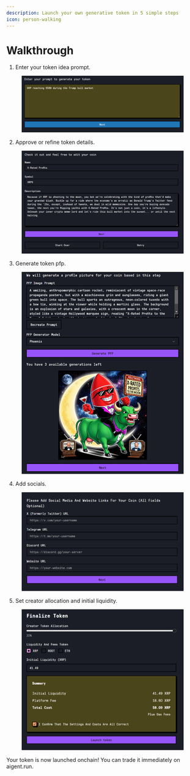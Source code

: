 ```yaml
---
description: Launch your own generative token in 5 simple steps
icon: person-walking
---
```


# Walkthrough

1. Enter your token idea prompt.

<figure><img src="../../.gitbook/assets/image (16).png" alt=""><figcaption></figcaption></figure>

2. Approve or refine token details.

<figure><img src="../../.gitbook/assets/image (17).png" alt=""><figcaption></figcaption></figure>

3. Generate token pfp.

<figure><img src="../../.gitbook/assets/image (18).png" alt=""><figcaption></figcaption></figure>

4. Add socials.

<figure><img src="../../.gitbook/assets/image (19).png" alt=""><figcaption></figcaption></figure>

5. Set creator allocation and initial liquidity.

<figure><img src="../../.gitbook/assets/image (21).png" alt=""><figcaption></figcaption></figure>

Your token is now launched onchain! You can trade it immediately on aigent.run.
